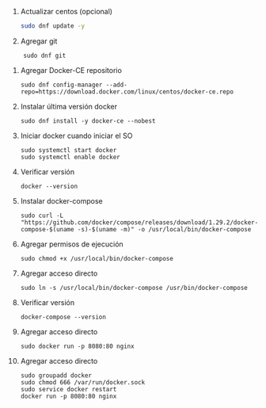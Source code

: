 
1. Actualizar centos (opcional)
    ```bash
    sudo dnf update -y
    ```

1. Agregar git
```console
    sudo dnf git
```
1. Agregar Docker-CE repositorio
    ```console
    sudo dnf config-manager --add-repo=https://download.docker.com/linux/centos/docker-ce.repo
    ```

1. Instalar última versión docker
    ```console
    sudo dnf install -y docker-ce --nobest
    ```
1. Iniciar docker cuando iniciar el SO
    ```console
    sudo systemctl start docker
    sudo systemctl enable docker
    ```
1. Verificar versión
    ```console
    docker --version
    ```
1. Instalar docker-compose
    ```console
    sudo curl -L "https://github.com/docker/compose/releases/download/1.29.2/docker-compose-$(uname -s)-$(uname -m)" -o /usr/local/bin/docker-compose
    ```

1. Agregar permisos de ejecución
    ```console
    sudo chmod +x /usr/local/bin/docker-compose
    ```

1. Agregar acceso directo
    ```console
    sudo ln -s /usr/local/bin/docker-compose /usr/bin/docker-compose
    ```
1. Verificar versión
    ```console
    docker-compose --version
    ```

1. Agregar acceso directo
    ```console
    sudo docker run -p 8080:80 nginx
    ```

1. Agregar acceso directo
    ```console
    sudo groupadd docker
    sudo chmod 666 /var/run/docker.sock
    sudo service docker restart
    docker run -p 8080:80 nginx
    ```

